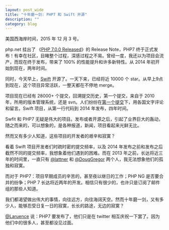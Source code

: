 ```yaml
---
layout: post_wide
title: "十年磨一剑: PHP7 和 Swift 开源"
description: ""
category: blog
---
```


美国西海岸时间，2015 年 12 月 3 号。

php.net 挂出了 《[PHP 7.0.0 Released][]》的 Release Note，PHP7 终于正式发布！有幸在社区，目睹整个过程，深感过程之不易。曾经一度，我还以为项目会流产，而现在终于发布，带来了 100% 的性能提升和许多新特性。从 2014 年初开始到现在，两年时间。


同时，今天早上，[Swift][] 开源了。一天下来，已经将近 10000 个 star。从早上9点到现在，这个项目异常活跃，一整天都在不停地 merge。


项目现在已经有 28000+ 个提交，回溯提交历史，第一个提交，来自于 2010 年，所用的版本管理系统，还是 svn。人们纷纷在[第一个提交][]下，用各国文字评论和留言。Swift 项目，从第一行代码到 2014 年发布，四年时间。


Swfit 和 PHP7 无疑是伟大的项目。发布或者开源之后，引起了业界巨大的轰动，随之而来的，可以想象的，是各种报道，新闻，项目看起来光鲜无比。


然而又有多少人知道，这些项目的开发者的艰辛和寂寞？


看着 Swift 项目开发者们时疏时密的提交频率，以及 2014 年发布之前和发布之后截然不同的提交频率，我想象着他们遇到的困难。而在 2013 年之前，长达将近三年的时间里，一直只有 [@lattner][] 和 [@DougGregor][] 两个人，我无法想象他们的孤独和寂寞。


而对于 PHP7：项目早期成员的辛苦的，甚至夜以继日的工作；PHP NG 是否要合并的纷争；PHP 7 长达将近两年的开发。相信只有很少的，也许只是订阅了邮件组的那些人知道。


我们都渴望做出伟大的事情，向往远方，向往海阔天空。然而十年磨一剑，又有多少人，能够忍受日复一日的寂寞，长长的路途，无边的寂寞？


[@Laruence][] 说：PHP7 要发布了，他们只是在 twitter 相互庆祝一下罢了。因为他们中的很多人，甚至都没见过面。

[PHP 7.0.0 Released]:                 http://php.net/archive/2015.php#id2015-12-03-1
[@Laruence]:        http://weibo.com/laruence
[第一个提交]:     https://github.com/apple/swift/commit/18844bc65229786b96b89a9fc7739c0fc897905e
[Swift]:     https://github.com/apple/swift/
[@lattner]:     https://github.com/lattner
[@DougGregor]:     https://github.com/DougGregor
